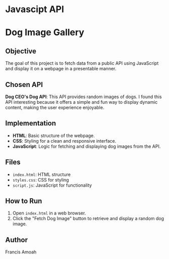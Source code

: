 # Javascipt API
 # Dog Image Gallery

## Objective
The goal of this project is to fetch data from a public API using JavaScript and display it on a webpage in a presentable manner.

## Chosen API
**Dog CEO's Dog API**: This API provides random images of dogs. I found this API interesting because it offers a simple and fun way to display dynamic content, making the user experience enjoyable.

## Implementation
- **HTML**: Basic structure of the webpage.
- **CSS**: Styling for a clean and responsive interface.
- **JavaScript**: Logic for fetching and displaying dog images from the API.

## Files
- `index.html`: HTML structure
- `styles.css`: CSS for styling
- `script.js`: JavaScript for functionality

## How to Run
1. Open `index.html` in a web browser.
2. Click the "Fetch Dog Image" button to retrieve and display a random dog image.

## Author
Francis Amoah

